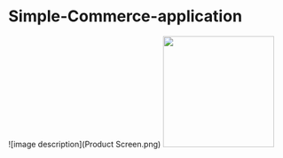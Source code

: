 # Simple-Commerce-application
![image description](Product Screen.png)
<img src="/Product Screen.png" width="200"/>

